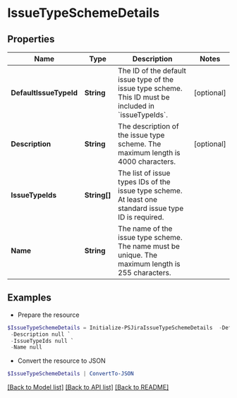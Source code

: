 # IssueTypeSchemeDetails
## Properties

Name | Type | Description | Notes
------------ | ------------- | ------------- | -------------
**DefaultIssueTypeId** | **String** | The ID of the default issue type of the issue type scheme. This ID must be included in &#x60;issueTypeIds&#x60;. | [optional] 
**Description** | **String** | The description of the issue type scheme. The maximum length is 4000 characters. | [optional] 
**IssueTypeIds** | **String[]** | The list of issue types IDs of the issue type scheme. At least one standard issue type ID is required. | 
**Name** | **String** | The name of the issue type scheme. The name must be unique. The maximum length is 255 characters. | 

## Examples

- Prepare the resource
```powershell
$IssueTypeSchemeDetails = Initialize-PSJiraIssueTypeSchemeDetails  -DefaultIssueTypeId null `
 -Description null `
 -IssueTypeIds null `
 -Name null
```

- Convert the resource to JSON
```powershell
$IssueTypeSchemeDetails | ConvertTo-JSON
```

[[Back to Model list]](../README.md#documentation-for-models) [[Back to API list]](../README.md#documentation-for-api-endpoints) [[Back to README]](../README.md)

